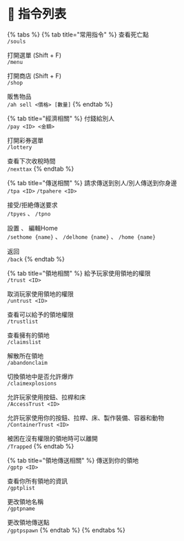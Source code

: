 # 📑 指令列表

{% tabs %}
{% tab title="常用指令" %}
查看死亡點\
`/souls`

打開選單 (Shift + F)\
`/menu`

打開商店 (Shift + F)\
`/shop`

販售物品\
`/ah sell <價格> [數量]`
{% endtab %}

{% tab title="經濟相關" %}
付錢給別人\
`/pay <ID> <金額>`

打開彩券選單\
`/lottery`

查看下次收稅時間\
`/nexttax`
{% endtab %}

{% tab title="傳送相關" %}
請求傳送到別人/別人傳送到你身邊\
`/tpa <ID>` `/tpahere <ID>`

接受/拒絶傳送要求\
`/tpyes` 、 `/tpno`

設置 、 編輯Home\
`/sethome {name}` 、 `/delhome {name}` 、 `/home {name}`

返回\
`/back`
{% endtab %}

{% tab title="領地相關" %}
給予玩家使用領地的權限\
`/trust <ID>`

取消玩家使用領地的權限\
`/untrust <ID>`

查看可以給予的領地權限\
`/trustlist`

查看擁有的領地\
`/claimslist`

解散所在領地\
`/abandonclaim`

切換領地中是否允許爆炸\
`/claimexplosions`

允許玩家使用按鈕、拉桿和床\
`/AccessTrust <ID>`

允許玩家使用你的按鈕、拉桿、床、製作裝備、容器和動物\
`/ContainerTrust <ID>`

被困在沒有權限的領地時可以離開\
`/Trapped`
{% endtab %}

{% tab title="領地傳送相關" %}
傳送到你的領地\
`/gptp <ID>`

查看你所有領地的資訊\
`/gptplist`

更改領地名稱\
`/gptpname`

更改領地傳送點\
`/gptpspawn`
{% endtab %}
{% endtabs %}
